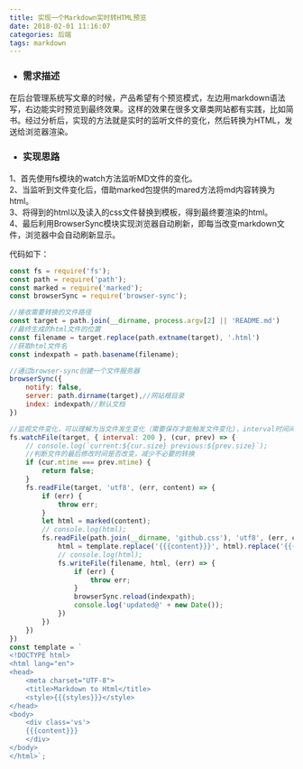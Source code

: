 ```yaml
---
title: 实现一个Markdown实时转HTML预览
date: 2018-02-01 11:16:07
categories: 后端
tags: markdown
---
```


* ### 需求描述

在后台管理系统写文章的时候，产品希望有个预览模式，左边用markdown语法写，右边能实时预览到最终效果。这样的效果在很多文章类网站都有实践，比如简书。经过分析后，实现的方法就是实时的监听文件的变化，然后转换为HTML，发送给浏览器渲染。

* ### 实现思路

1、首先使用fs模块的watch方法监听MD文件的变化。
<br/>
2、当监听到文件变化后，借助marked包提供的mared方法将md内容转换为html。
<br/>
3、将得到的html以及读入的css文件替换到模板，得到最终要渲染的html。
<br/>
4、最后利用BrowserSync模块实现浏览器自动刷新，即每当改变markdown文件，浏览器中会自动刷新显示。

代码如下：

```javascript
const fs = require('fs');
const path = require('path');
const marked = require('marked');
const browserSync = require('browser-sync');

//接收需要转换的文件路径
const target = path.join(__dirname, process.argv[2] || 'README.md')
//最终生成的html文件的位置
const filename = target.replace(path.extname(target), '.html')
//获取html文件名
const indexpath = path.basename(filename);

//通过browser-sync创建一个文件服务器
browserSync({
    notify: false,
    server: path.dirname(target),//网站根目录
    index: indexpath//默认文档
})

//监视文件变化，可以理解为当文件发生变化（需要保存才能触发文件变化)，interval时间间隔后调用回调函数
fs.watchFile(target, { interval: 200 }, (cur, prev) => {
    // console.log(`current:${cur.size} previous:${prev.size}`);
    //判断文件的最后修改时间是否改变，减少不必要的转换
    if (cur.mtime === prev.mtime) {
        return false;
    }
    fs.readFile(target, 'utf8', (err, content) => {
        if (err) {
            throw err;
        }
        let html = marked(content);
        // console.log(html);
        fs.readFile(path.join(__dirname, 'github.css'), 'utf8', (err, css) => {
            html = template.replace('{{{content}}}', html).replace('{{{styles}}}', css);
            // console.log(html);
            fs.writeFile(filename, html, (err) => {
                if (err) {
                    throw err;
                }
                browserSync.reload(indexpath);
                console.log('updated@' + new Date());
            })
        })
    })
})
const template = `
<!DOCTYPE html>
<html lang="en">
<head>
    <meta charset="UTF-8">
    <title>Markdown to Html</title>
    <style>{{{styles}}}</style>
</head>
<body>
    <div class='vs'>
    {{{content}}}
    </div>
</body>
</html>`;
```

